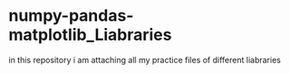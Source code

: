 # numpy-pandas-matplotlib_Liabraries
in this repository i am attaching all my practice files of different liabraries
